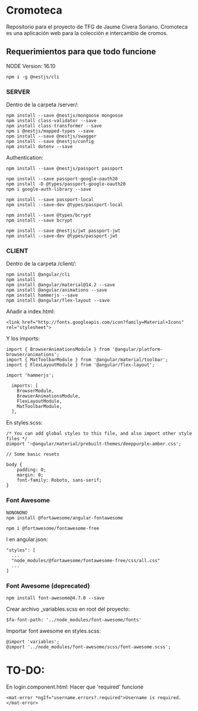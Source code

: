 # Cromoteca
Repositorio para el proyecto de TFG de Jaume Civera Soriano. 
Cromoteca es una aplicación web para la colección e intercambio de cromos.

## Requerimientos para que todo funcione

NODE Version: 16.10

```
npm i -g @nestjs/cli
```

### SERVER
Dentro de la carpeta /server/:
```
npm install --save @nestjs/mongoose mongoose
npm install class-validator --save
npm install class-transformer --save
npm i @nestjs/mapped-types --save
npm install --save @nestjs/swagger
npm install --save @nestjs/config
npm install dotenv --save
```
Authentication: 
```
npm install --save @nestjs/passport passport

npm install --save passport-google-oauth20
npm install -D @types/passport-google-oauth20
npm i google-auth-library --save

npm install --save passport-local
npm install --save-dev @types/passport-local

npm install --save @types/bcrypt
npm install --save bcrypt

npm install --save @nestjs/jwt passport-jwt
npm install --save-dev @types/passport-jwt
```

### CLIENT
Dentro de la carpeta /client/:
```
npm install @angular/cli
npm install
npm install @angular/material@14.2 --save
npm install @angular/animations --save
npm install hammerjs --save
npm install @angular/flex-layout --save
```
Añadir a index.html:
```
<link href="http://fonts.googleapis.com/icon?family=Material+Icons" rel="stylesheet">
```
Y los imports:
```
import { BrowserAnimationsModule } from '@angular/platform-browser/animations';
import { MatToolbarModule } from '@angular/material/toolbar';
import { FlexLayoutModule } from '@angular/flex-layout';
```
```
import 'hammerjs';
```
```
  imports: [
    BrowserModule,
    BrowserAnimationsModule,
    FlexLayoutModule,
    MatToolbarModule,
  ],
```
En styles.scss:
```
/* You can add global styles to this file, and also import other style files */
@import '~@angular/material/prebuilt-themes/deeppurple-amber.css';

// Some basic resets

body {
    padding: 0;
    margin: 0;
    font-family: Roboto, sans-serif;
}
```
### Font Awesome
```
NONONONO
npm install @fortawesome/angular-fontawesome
```
```
npm i @fortawesome/fontawesome-free
```
I en angular.json:
```
"styles": [
  ...
  "node_modules/@fortawesome/fontawesome-free/css/all.css"
  ...
]
```


### Font Awesome (deprecated)
```
npm install font-awesome@4.7.0 --save
```
Crear archivo _variables.scss en root del proyecto:
```
$fa-font-path: '../node_modules/font-awesome/fonts'
```
Importar font awesome en styles.scss:
```
@import 'variables';
@import '../node_modules/font-awesome/scss/font-awesome.scss';
```

# TO-DO:

En login.component.html:
Hacer que 'required' funcione
```
<mat-error *ngIf="username.errors?.required">Username is required.</mat-error>
```

